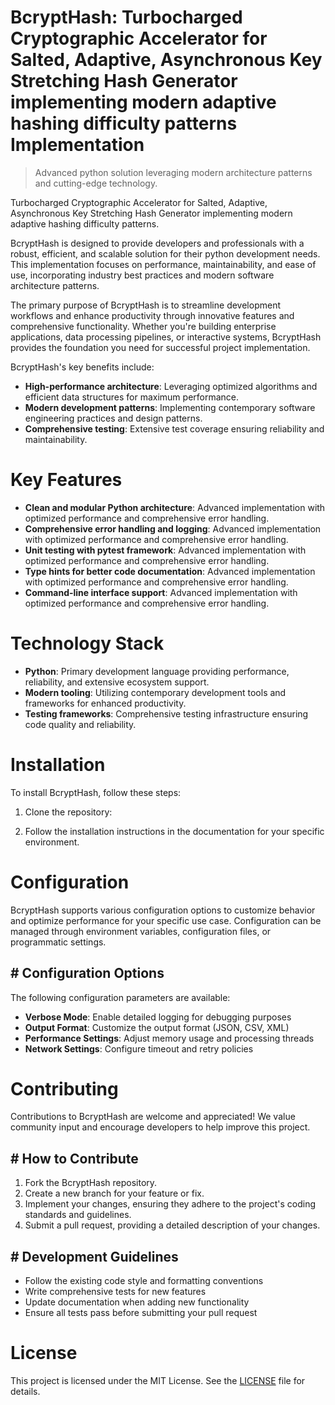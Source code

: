 <!-- fallback_BcryptHash_20250807001754_36836 -->

# BcryptHash: Turbocharged Cryptographic Accelerator for Salted, Adaptive, Asynchronous Key Stretching Hash Generator implementing modern adaptive hashing difficulty patterns Implementation
> Advanced python solution leveraging modern architecture patterns and cutting-edge technology.

Turbocharged Cryptographic Accelerator for Salted, Adaptive, Asynchronous Key Stretching Hash Generator implementing modern adaptive hashing difficulty patterns.

BcryptHash is designed to provide developers and professionals with a robust, efficient, and scalable solution for their python development needs. This implementation focuses on performance, maintainability, and ease of use, incorporating industry best practices and modern software architecture patterns.

The primary purpose of BcryptHash is to streamline development workflows and enhance productivity through innovative features and comprehensive functionality. Whether you're building enterprise applications, data processing pipelines, or interactive systems, BcryptHash provides the foundation you need for successful project implementation.

BcryptHash's key benefits include:

* **High-performance architecture**: Leveraging optimized algorithms and efficient data structures for maximum performance.
* **Modern development patterns**: Implementing contemporary software engineering practices and design patterns.
* **Comprehensive testing**: Extensive test coverage ensuring reliability and maintainability.

# Key Features

* **Clean and modular Python architecture**: Advanced implementation with optimized performance and comprehensive error handling.
* **Comprehensive error handling and logging**: Advanced implementation with optimized performance and comprehensive error handling.
* **Unit testing with pytest framework**: Advanced implementation with optimized performance and comprehensive error handling.
* **Type hints for better code documentation**: Advanced implementation with optimized performance and comprehensive error handling.
* **Command-line interface support**: Advanced implementation with optimized performance and comprehensive error handling.

# Technology Stack

* **Python**: Primary development language providing performance, reliability, and extensive ecosystem support.
* **Modern tooling**: Utilizing contemporary development tools and frameworks for enhanced productivity.
* **Testing frameworks**: Comprehensive testing infrastructure ensuring code quality and reliability.

# Installation

To install BcryptHash, follow these steps:

1. Clone the repository:


2. Follow the installation instructions in the documentation for your specific environment.

# Configuration

BcryptHash supports various configuration options to customize behavior and optimize performance for your specific use case. Configuration can be managed through environment variables, configuration files, or programmatic settings.

## # Configuration Options

The following configuration parameters are available:

* **Verbose Mode**: Enable detailed logging for debugging purposes
* **Output Format**: Customize the output format (JSON, CSV, XML)
* **Performance Settings**: Adjust memory usage and processing threads
* **Network Settings**: Configure timeout and retry policies

# Contributing

Contributions to BcryptHash are welcome and appreciated! We value community input and encourage developers to help improve this project.

## # How to Contribute

1. Fork the BcryptHash repository.
2. Create a new branch for your feature or fix.
3. Implement your changes, ensuring they adhere to the project's coding standards and guidelines.
4. Submit a pull request, providing a detailed description of your changes.

## # Development Guidelines

* Follow the existing code style and formatting conventions
* Write comprehensive tests for new features
* Update documentation when adding new functionality
* Ensure all tests pass before submitting your pull request

# License

This project is licensed under the MIT License. See the [LICENSE](https://github.com/sandibrrm/BcryptHash/blob/main/LICENSE) file for details.
